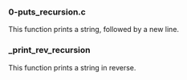 ### 0-puts_recursion.c
This function prints a string, followed by a new line.

### _print_rev_recursion
This function prints a string in reverse.
